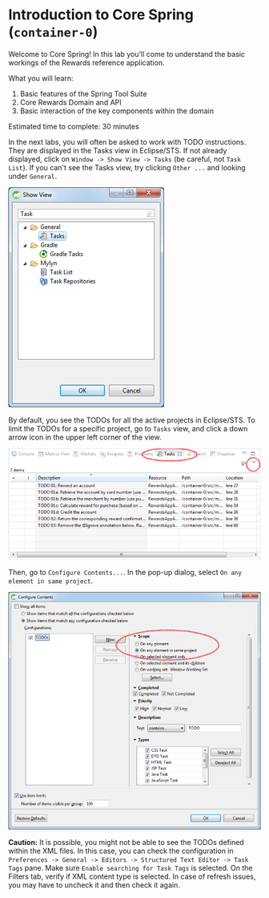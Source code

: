 # Introduction to Core Spring (`container-0`)

Welcome to Core Spring! In this lab you'll come to understand the basic workings of the Rewards reference application.

What you will learn:

1. Basic features of the Spring Tool Suite
2. Core Rewards Domain and API
3. Basic interaction of the key components within the domain

Estimated time to complete: 30 minutes

In the next labs, you will often be asked to work with TODO instructions. They are displayed in the Tasks view in Eclipse/STS. If not already displayed, click on `Window -> Show View -> Tasks` (be careful, not `Task List`). If you can't see the Tasks view, try clicking `Other ...` and looking under `General`.

![](src/site/resources/images/eclipse-show-tasks-view.png)

By default, you see the TODOs for all the active projects in Eclipse/STS. To limit the TODOs for a specific project, go to `Tasks` view, and click a down arrow icon in the upper left corner of the view.

![](src/site/resources/images/eclipse-tasks-view.png)

Then, go to `Configure Contents...`. In the pop-up dialog, select `On any element in same project`.

![](src/site/resources/images/eclipse-tasks-view-configure-contents.png)

**Caution:** It is possible, you might not be able to see the TODOs defined within the XML files. In this case, you can check the configuration in `Preferences -> General -> Editors -> Structured Text Editor -> Task Tags` pane. Make sure `Enable searching for Task Tags` is selected. On the Filters tab, verify if XML content type is selected. In case of refresh issues, you may have to uncheck it and then check it again.
